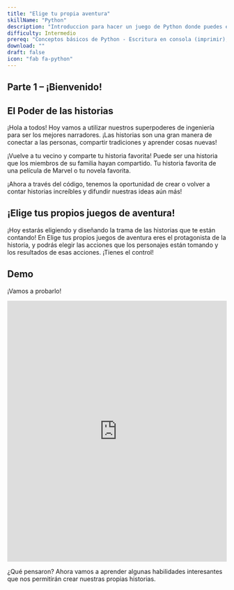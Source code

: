 ```yaml
---
title: "Elige tu propia aventura"
skillName: "Python"
description: "Introduccion para hacer un juego de Python donde puedes elegir tu propia aventura"
difficulty: Intermedio
prereq: "Conceptos básicos de Python - Escritura en consola (imprimir), Lectura desde consola, Cadenas, Variables, Instrucciones condicionales"
download: ""
draft: false
icon: "fab fa-python"
---
```


## Parte 1 – ¡Bienvenido!

## El Poder de las historias

¡Hola a todos! Hoy vamos a utilizar nuestros superpoderes de ingeniería para ser los mejores narradores. ¡Las historias son una gran manera de conectar a las personas, compartir tradiciones y aprender cosas nuevas!

¡Vuelve a tu vecino y comparte tu historia favorita! Puede ser una historia que los miembros de su familia hayan compartido. Tu historia favorita de una película de Marvel o tu novela favorita.

¡Ahora a través del código, tenemos la oportunidad de crear o volver a contar historias increíbles y difundir nuestras ideas aún más!

## ¡Elige tus propios juegos de aventura!

¡Hoy estarás eligiendo y diseñando la trama de las historias que te están contando! En Elige tus propios juegos de aventura eres el protagonista de la historia, y podrás elegir las acciones que los personajes están tomando y los resultados de esas acciones. ¡Tienes el control!

## Demo

¡Vamos a probarlo!

<iframe height="600px" width="100%" 
 src="https://repl.it/@nuevofoundation/PythonGuessAdventureFullSample?lite=true&outputonly=1" scrolling="no" frameborder="no" allowtransparency="true" allowfullscreen="true" sandbox="allow-forms allow-pointer-lock allow-popups allow-same-origin allow-scripts allow-modals"></iframe>

¿Qué pensaron? Ahora vamos a aprender algunas habilidades interesantes que nos permitirán crear nuestras propias historias.
